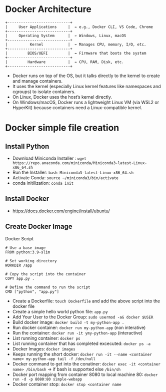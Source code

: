 # Docker Architecture

```
+----------------------------+
|     User Applications     |  ← e.g., Docker CLI, VS Code, Chrome
+----------------------------+
|     Operating System      |  ← Windows, Linux, macOS
+----------------------------+
|          Kernel           |  ← Manages CPU, memory, I/O, etc.
+----------------------------+
|         BIOS/UEFI         |  ← Firmware that boots the system
+----------------------------+
|         Hardware          |  ← CPU, RAM, Disk, etc.
+----------------------------+

```

* Docker runs on top of the OS, but it talks directly to the kernel to create and manage containers.
* It uses the kernel (especially Linux kernel features like namespaces and cgroups) to isolate containers.
* On Linux, Docker uses the host’s kernel directly.
* On Windows/macOS, Docker runs a lightweight Linux VM (via WSL2 or HyperKit) because containers need a Linux-compatible kernel.

# Docker simple file creation

## Install Python 
 * Download Miniconda Installer : `wget https://repo.anaconda.com/miniconda/Miniconda3-latest-Linux-x86_64.sh` 
 * Run the Installer: `bash Miniconda3-latest-Linux-x86_64.sh` 
 * Activate Conda: `source ~/miniconda3/bin/activate`
 * conda initilization: `conda init`

## Install Docker
* https://docs.docker.com/engine/install/ubuntu/

## Create Docker Image

Docker Script
```
# Use a base image
FROM python:3.9-slim

# Set working directory
WORKDIR /app

# Copy the script into the container
COPY app.py .

# Define the command to run the script
CMD ["python", "app.py"] 

```

* Create a Dockerfile: `touch Dockerfile` and add the above script into the docker file
* Create a simple hello world python file: `app.py`
* Add Your User to the Docker Group: `sudo usermod -aG docker $USER`
* Build docker image: `docker build -t my-python-app .`
* Run docker container: `docker run my-python-app` (non interative)
* Run the container: `docker run -it ymy-python-app` (interactive)
* List running container: `docker ps`
* List running container that has completed excecuted: `docker ps -a`
* Docker Images: `docker images`
* Keeps running the short docker: `docker run -it --name <container name> my-python-app tail -f /dev/null`
* Docker command to get into the conatiner: `docker exec -it <container name> /bin/bash` -> if bash is supported else `/bin/sh`
*  Docker port mapping from container 8080 to local machine 80: `docker run -d -p 8080:80 simple-webapp`
*  Docker container stop: `docker stop <container name`

  







